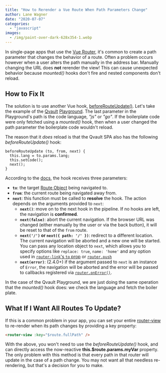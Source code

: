 ```yaml
---
title: "How to Rerender a Vue Route When Path Parameters Change"
author: Lane Wagner
date: "2020-07-07"
categories: 
  - "javascript"
images:
  - /img/paint-over-dark-628x354-1.webp
---
```


In single-page apps that use the [Vue Router](https://router.vuejs.org/), it's common to create a path parameter that changes the behavior of a route. Often a problem occurs however when a user alters the path manually in the address bar. Manually changing the URL does **not** rerender the view! This can cause unexpected behavior because _mounted()_ hooks don't fire and nested components don't reload.

## How to Fix It

The solution is to use another Vue hook, [beforeRouteUpdate()](https://router.vuejs.org/guide/advanced/navigation-guards.html#in-component-guards). Let's take the example of the [Qvault](https://qvault.io/) [Playground](https://app.qvault.io/playground/go). The last parameter in the Playground's path is the code language, _"js"_ or _"go"_. If the boilerplate code were only fetched using a _mounted()_ hook, then when a user changed the path parameter the boilerplate code wouldn't reload.

The reason that it _does_ reload is that the Qvault SPA also has the following _beforeRouteUpdate()_ hook:

```
beforeRouteUpdate (to, from, next) {
  this.lang = to.params.lang;
  this.setCode();
  next();
}
```

According to the [docs](https://router.vuejs.org/guide/advanced/navigation-guards.html#global-before-guards), the hook receives three parameters:

- **`to`**: the target [Route Object](https://router.vuejs.org/api/#the-route-object) being navigated to.
- **`from`**: the current route being navigated away from.
- **`next`**: this function must be called to **resolve** the hook. The action depends on the arguments provided to `next`:
    - **`next()`**: move on to the next hook in the pipeline. If no hooks are left, the navigation is **confirmed**.
    - **`next(false)`**: abort the current navigation. If the browser URL was changed (either manually by the user or via the back button), it will be reset to that of the `from` route.
    - **`next('/')` or `next({ path: '/' })`**: redirect to a different location. The current navigation will be aborted and a new one will be started. You can pass any location object to `next`, which allows you to specify options like `replace: true`, `name: 'home'` and any option used in [`router-link`'s `to` prop](https://router.vuejs.org/api/#to) or [`router.push`](https://router.vuejs.org/api/#router-push)
    - **`next(error)`**: (2.4.0+) if the argument passed to `next` is an instance of `Error`, the navigation will be aborted and the error will be passed to callbacks registered via [`router.onError()`](https://router.vuejs.org/api/#router-onerror).

In the case of the Qvault Playground, we are just doing the same operation that the _mounted()_ hook does: we check the language and fetch the boiler plate.

## What If I Want All Routes To Update?

If this is a common problem in your app, you can set your entire [router-view](https://router.vuejs.org/api/#router-view) to re-render when its path changes by providing a key property:

```html
<router-view :key="$route.fullPath" />
```

With the above, you won't need to use the _beforeRouteUpdate()_ hook, and can directly access the now-reactive **this.$route.params.myVar** property. The only problem with this method is that every path in that router will update in the case of a path change. You may not want all that needless re-rendering, but that's a decision for you to make.
